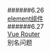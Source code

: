 ######6.26  
[element组件](https://element.eleme.cn/#/zh-CN/component/container)  
######6.27  
[Vue Router](https://router.vuejs.org/zh/guide/)  
别名问题

